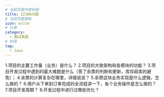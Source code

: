 ```yaml
---
# 当前页面内容标题
title: 12306问题
# 当前页面图标
icon: write
# 分类
category:
  - 面试真题
# 标签
tag:
  - Java
---
```


1.项目的主要工作量（业务）是什么？
2.项目的大致架构和各模块的功能？
3.项目开发过程中遇到的最大难题是什么（答了余票的判断和更新，库存超卖的避免）；
4.余票的计算复杂在哪里，详细说说？
5.余票这块业务实现是什么逻辑，怎么做的？
6.用户从下单到订单完成的全流程讲一下，各个业务操作是怎么做的？
7.项目开发周期？
8.开发过程中进行过哪些优化？
